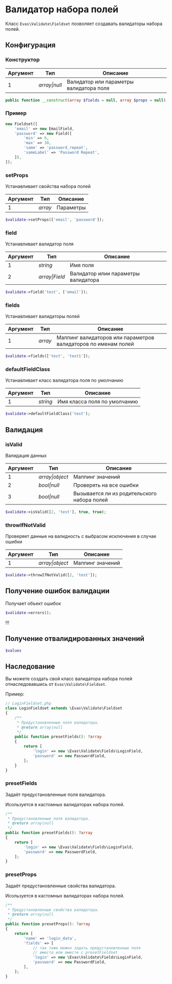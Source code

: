 # Валидатор набора полей

Класс `Evas\Validate\Fieldset` позволяет создавать валидаторы набора полей.

## Конфигурация

### Конструктор

| Аргумент | Тип | Описание |
|-----------|-----|----------|
| 1 | *array\|null* | Валидатор или параметры валидатора поля |

```php
public function __construct(array $fields = null, array $props = null);
```

### Пример

```php
new Fieldset([
    'email' => new EmailField,
    'password' => new Field([
        'min' => 6,
        'max' => 30,
        'same' => 'password_repeat',
        'sameLabel' => 'Password Repeat',
    ]),
]);
```

### setProps

Устанавливает свойства набора полей

| Аргумент | Тип | Описание |
|-----------|-----|----------|
| 1 | *array* | Параметры |

```php
$validate->setProps(['email', 'password']);
```

### field

Устанавливает валидатор поля

| Аргумент | Тип | Описание |
|-----------|-----|----------|
| 1 | *string* | Имя поля |
| 2 | *array\|Field* | Валидатор илии параметры валидатора |

```php
$validate->field('test', ['email']);
```

### fields

Устанавливает валидаторы полей

| Аргумент | Тип | Описание |
|-----------|-----|----------|
| 1 | *array* | Маппинг валидаторов или параметров валидаторов по именам полей |

```php
$validate->fields(['test', 'test1']);
```

### defaultFieldClass

Устанавливает класс валидатора поля по умолчанию

| Аргумент | Тип | Описание |
|-----------|-----|----------|
| 1 | *string* | Имя класса поля по умолчанию |

```php
$validate->defaultFieldClass('test');
```


## Валидация

### isValid

Валидация данных

| Аргумент | Тип | Описание |
|-----------|-----|----------|
| 1 | *array\|object* | Маппинг значений |
| 2 | *bool\|null* | Проверять на все ошибки |
| 3 | *bool\|null* | Вызывается ли из родительского набора полей |

```php
$validate->isValid([2, 'test'], true, true);
```

### throwIfNotValid

Проверяет данные на валидность с выбрасом исключения в случае ошибки

| Аргумент | Тип | Описание |
|-----------|-----|----------|
| 1 | *array\|object* | Маппинг значений |

```php
$validate->throwIfNotValid([2, 'test']);
```


## Получение ошибок валидации

Получает объект ошибок

```php
$validate->errors();
```

!!!
## Получение отвалидированных значений

```php
$values
```


## Наследование

Вы можете создать свой класс валидатора набора полей отнаследовавшись от `Evas\Validate\Fieldset`.

Пример:
```PHP
// LoginFieldset.php
class LoginFieldset extends \Evas\Validate\Fieldset
{
    /**
     * Предустановленные поля валидатора.
     * @return array|null
     */
    public function presetFields(): ?array
    {
        return [
            'login' => new \Evas\Validate\Fields\LoginField,
            'password' => new PasswordField,
        ];
    }
}
```

### presetFields

Задаёт предустановленные поля валидатора.

Исользуется в кастомных валидаторах набора полей.

```PHP
/**
 * Предустановленные поля валидатора.
 * @return array|null
 */
public function presetFields(): ?array
{
    return [
        'login' => new \Evas\Validate\Fields\LoginField,
        'password' => new PasswordField,
    ];
}
```

### presetProps

Задаёт предустановленные свойства валидатора.

Исользуется в кастомных валидаторах набора полей.

```PHP
/**
 * Предустановленные свойства валидатора.
 * @return array|null
 */
public function presetProps(): ?array
{
    return [
        'name' => 'login_data',
        'fields' => [ 
            // так тоже можно задать предустановленные поля
            // вместо или вместе с presetFieldset
            'login' => new \Evas\Validate\Fields\LoginField,
            'password' => new PasswordField,
        ],
    ];
}
```
